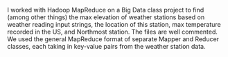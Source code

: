 I worked with Hadoop MapReduce on a Big Data class project to find (among other things) the max elevation of weather stations based on weather reading input strings, the location of this station, max temperature recorded in the US, and Northmost station. The files are well commented.
We used the general MapReduce format of separate Mapper and Reducer classes, each taking in key-value pairs from the weather station data.
